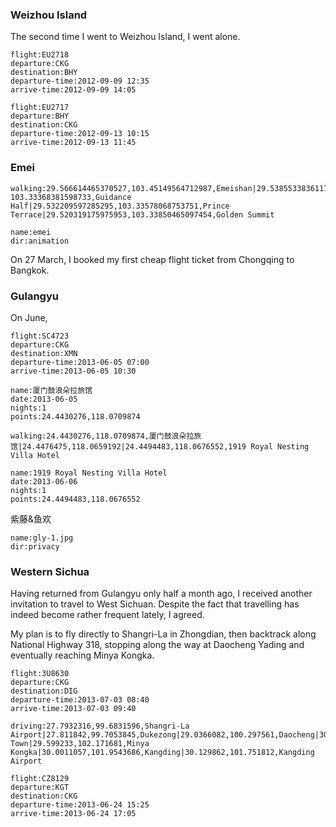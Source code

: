 
<a-secret name="shapingpark" autoload></a-secret>

<a-secret name="zounian" autoload></a-secret>

<a-secret name="tuhuan" autoload></a-secret>

<a-secret name="dy" autoload></a-secret>

<a-secret name="apple" autoload></a-secret>

<a-secret name="lxm" autoload></a-secret>

<a-secret name="zx" autoload></a-secret>

<a-secret name="lu" autoload></a-secret>

<a-carousel :img="[{name:'xlj-1.jpg',dir:'privacy'},{name:'xlj-2.jpg',dir:'privacy'},{name:'xlj-3.jpg',dir:'privacy'}]"></a-gallery>

<a-carousel :img="[{name:'xlj-4.jpg',dir:'privacy'},{name:'xlj-5.jpg',dir:'privacy'},{name:'xlj-6.jpg',dir:'privacy'}]"></a-gallery>

### Weizhou Island

The second time I went to Weizhou Island, I went alone.

```<a-flight>
flight:EU2718
departure:CKG
destination:BHY
departure-time:2012-09-09 12:35
arrive-time:2012-09-09 14:05
```

```<a-flight>
flight:EU2717
departure:BHY
destination:CKG
departure-time:2012-09-13 10:15
arrive-time:2012-09-13 11:45
```

<a-secret name="zly" autoload></a-secret>

<a-secret name="wxj" autoload></a-secret>

<a-secret name="dww" autoload></a-secret>

### Emei

```<a-map>
walking:29.566614465370527,103.45149564712987,Emeishan|29.53855338361171, 103.33368381598733,Guidance Half|29.532209597285295,103.33578068753751,Prince Terrace|29.520319175975953,103.33850465097454,Golden Summit
```

```<a-img>
name:emei
dir:animation
```

On 27 March, I booked my first cheap flight ticket from Chongqing to Bangkok.

### Gulangyu

On June, 

```<a-flight>
flight:SC4723
departure:CKG
destination:XMN
departure-time:2013-06-05 07:00
arrive-time:2013-06-05 10:30
```

```<a-hotel>
name:厦门鼓浪朵拉旅馆
date:2013-06-05
nights:1
points:24.4430276,118.0709874
```

```<a-map>
walking:24.4430276,118.0709874,厦门鼓浪朵拉旅馆|24.4476475,118.0659192|24.4494483,118.0676552,1919 Royal Nesting Villa Hotel
```

```<a-hotel>
name:1919 Royal Nesting Villa Hotel
date:2013-06-06
nights:1
points:24.4494483,118.0676552
```

紫藤&鱼欢

```<a-img>
name:gly-1.jpg
dir:privacy
```

<a-flight flight="CA4166" departure="XMN" departure-time="2013-06-07 22:05" destination="CKG" arrive-time="2013-06-08 00:30"></a-flight>

### Western Sichua

Having returned from Gulangyu only half a month ago, I received another invitation to travel to West Sichuan. Despite the fact that travelling has indeed become rather frequent lately, I agreed.

My plan is to fly directly to Shangri-La in Zhongdian, then backtrack along National Highway 318,
stopping along the way at Daocheng Yading and eventually reaching Minya Kongka.

```<a-flight>
flight:3U8630
departure:CKG
destination:DIG
departure-time:2013-07-03 08:40
arrive-time:2013-07-03 09:40
```

<a-secret name="hq" autoload></a-secret>

```<a-map>
driving:27.7932316,99.6831596,Shangri-La Airport|27.811842,99.7053845,Dukezong|29.0366082,100.297561,Daocheng|30.021596,101.527224,Xinduqiao|30.0011057,101.9543686,Kangding|29.643981581567523,102.12298657466907,Moxi Town|29.599233,102.171681,Minya Kongka|30.0011057,101.9543686,Kangding|30.129862,101.751812,Kangding Airport
```

```<a-flight>
flight:CZ8129
departure:KGT
destination:CKG
departure-time:2013-06-24 15:25
arrive-time:2013-06-24 17:05
```
